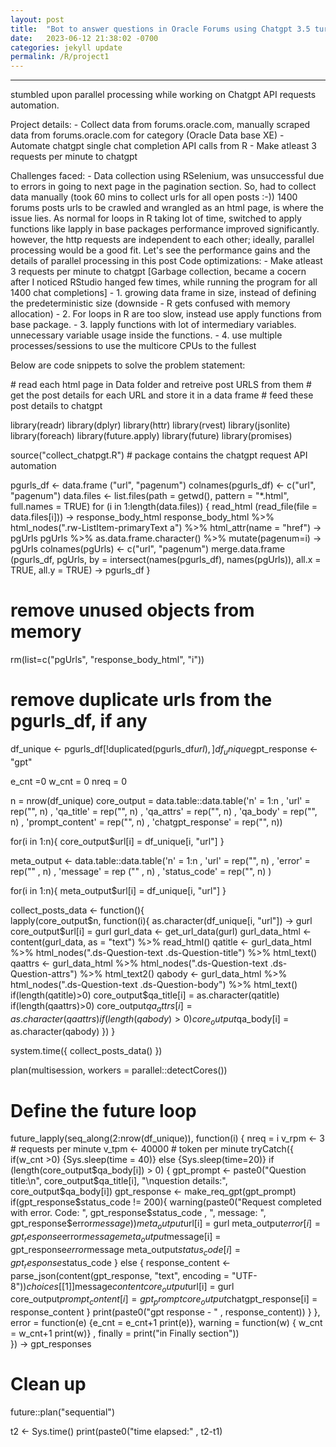 ```yaml
---
layout: post
title:  "Bot to answer questions in Oracle Forums using Chatgpt 3.5 turbo model"
date:   2023-06-12 21:38:02 -0700
categories: jekyll update
permalink: /R/project1
---
```


---
stumbled upon parallel processing while working on Chatgpt API requests automation.

Project details:
              - Collect data from forums.oracle.com, manually scraped data from forums.oracle.com for category (Oracle Data base XE)
              - Automate chatgpt single chat completion API calls from R
              - Make atleast 3 requests per minute to chatgpt
                
Challenges faced: 
              - Data collection using RSelenium, was unsuccessful due to errors in going to next page in the pagination section.
                So, had to collect data manually (took 60 mins to collect urls for all open posts :-))
                1400 forums posts urls to be crawled and wrangled as an html page, is where the issue lies. 
                              As normal for loops in R taking lot of time, switched to apply functions like lapply in base packages
                              performance improved significantly. however, the http requests are independent to each other; 
                              ideally, parallel processing would be a good fit. 
                              Let's see the performance gains and the details of parallel processing in this post
Code optimizations:
              - Make atleast 3 requests per minute to chatgpt [Garbage collection, became a cocern after I noticed RStudio hanged few times, while running the program for all 1400 chat completions]
              - 1. growing data frame in size, instead of defining the predeterministic size (downside - R gets confused with memory allocation)
              - 2. For loops in R are too slow, instead use apply functions from base package.
              - 3. lapply functions with lot of intermediary variables. unnecessary variable usage inside the functions.
              - 4. use multiple processes/sessions to use the multicore CPUs to the fullest
              
Below are code snippets to solve the problem statement:

<R>
# read each html page in Data folder and retreive post URLS from them
# get the post details for each URL and store it in a data frame
# feed these post details to chatgpt

library(readr)
library(dplyr)
library(httr)
library(rvest)
library(jsonlite)
library(foreach)
library(future.apply)
library(future)
library(promises)

source("collect_chatpgt.R") # package contains the chatgpt request API automation

pgurls_df <- data.frame ("url", "pagenum")
colnames(pgurls_df) <- c("url", "pagenum")
data.files <- list.files(path = getwd(), pattern = "*.html", full.names = TRUE)
for (i in 1:length(data.files)) {
  read_html (read_file(file = data.files[i])) -> response_body_html
  response_body_html %>% html_nodes(".rw-ListItem-primaryText a") %>% html_attr(name = "href") -> pgUrls
  pgUrls %>% as.data.frame.character() %>% mutate(pagenum=i) -> pgUrls
  colnames(pgUrls) <- c("url", "pagenum")
  merge.data.frame (pgurls_df, pgUrls, by = intersect(names(pgurls_df), names(pgUrls)), all.x = TRUE, all.y = TRUE) -> pgurls_df
}

# remove unused objects from memory
rm(list=c("pgUrls", "response_body_html", "i"))

# remove duplicate urls from the pgurls_df, if any
df_unique <- pgurls_df[!duplicated(pgurls_df$url), ]
df_unique$gpt_response <- "gpt"

e_cnt =0
w_cnt = 0
nreq = 0

n = nrow(df_unique)
core_output = data.table::data.table('n' = 1:n
                                     , 'url' = rep("", n)
                                     , 'qa_title' = rep("", n)
                                     , 'qa_attrs' = rep("", n)
                                     , 'qa_body' = rep("", n)
                                     , 'prompt_content' = rep("", n)
                                     , 'chatgpt_response' = rep("", n))

for(i in 1:n){
  core_output$url[i] = df_unique[i, "url"]
}

meta_output <- data.table::data.table('n' = 1:n
                                      , 'url' = rep("", n)
                                      , 'error' = rep("" , n)
                                      , 'message' = rep ("" , n)
                                      , 'status_code' = rep("", n)
)

for(i in 1:n){
  meta_output$url[i] = df_unique[i, "url"]
}

collect_posts_data <- function(){  
  lapply(core_output$n, function(i){
  as.character(df_unique[i, "url"]) -> gurl
  core_output$url[i] = gurl
  gurl_data <- get_url_data(gurl)
  gurl_data_html <- content(gurl_data, as = "text") %>% read_html()
  qatitle <- gurl_data_html %>% html_nodes(".ds-Question-text .ds-Question-title") %>% html_text()
  qaattrs <- gurl_data_html %>% html_nodes(".ds-Question-text .ds-Question-attrs") %>% html_text2()
  qabody <- gurl_data_html %>% html_nodes(".ds-Question-text .ds-Question-body") %>% html_text()
  if(length(qatitle)>0) core_output$qa_title[i] = as.character(qatitle)
  if(length(qaattrs)>0) core_output$qa_attrs[i] = as.character(qaattrs)
  if(length(qabody)>0) core_output$qa_body[i] = as.character(qabody)
  })
}

system.time({ collect_posts_data() })


plan(multisession, workers = parallel::detectCores()) 
# Define the future loop
future_lapply(seq_along(2:nrow(df_unique)), function(i) {
  nreq = i
  v_rpm <- 3 # requests per minute
  v_tpm <- 40000 # token per minute
  tryCatch({
    if(w_cnt >0) {Sys.sleep(time = 40)} else {Sys.sleep(time=20)}
    if (length(core_output$qa_body[i]) > 0) {
      gpt_prompt <- paste0("Question title:\n", core_output$qa_title[i], "\nquestion details:", core_output$qa_body[i])
      gpt_response <- make_req_gpt(gpt_prompt)
      if(gpt_response$status_code != 200){
        warning(paste0("Request completed with error. Code: ", gpt_response$status_code
                       , ", message: ", gpt_response$error$message))
        meta_output$url[i] = gurl
        meta_output$error[i] = gpt_response$error$message
        meta_output$message[i] = gpt_response$error$message
        meta_output$status_code[i] = gpt_response$status_code
      }
      else {
        response_content <- parse_json(content(gpt_response, "text", encoding = "UTF-8"))$choices[[1]]$message$content
        core_output$url[i] = gurl
        core_output$prompt_content[i] = gpt_prompt
        core_output$chatgpt_response[i] = response_content
      }
      print(paste0("gpt response - " , response_content))
    }
  }, 
  error = function(e) {e_cnt = e_cnt+1
  print(e)}, 
  warning = function(w) {
    w_cnt = w_cnt+1
    print(w)}
  , finally = print("in Finally section"))  
}) -> gpt_responses 

# Clean up
future::plan("sequential")

t2 <- Sys.time()
print(paste0("time elapsed:" , t2-t1) 

</R>
